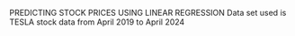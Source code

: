 PREDICTING STOCK PRICES USING LINEAR REGRESSION
Data set used is TESLA stock data from April 2019 to April 2024
